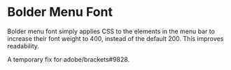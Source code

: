 Bolder Menu Font
========

Bolder menu font simply applies CSS to the elements in the menu bar to increase their font weight to 400, instead of the default 200. This improves readability.

A temporary fix for adobe/brackets#9828.
